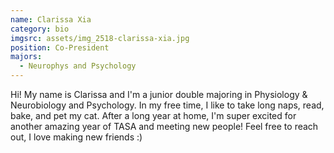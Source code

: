 ```yaml
---
name: Clarissa Xia
category: bio
imgsrc: assets/img_2518-clarissa-xia.jpg
position: Co-President
majors:
  - Neurophys and Psychology
---
```

Hi! My name is Clarissa and I'm a junior double majoring in Physiology & Neurobiology and Psychology. In my free time, I like to take long naps, read, bake, and pet my cat. After a long year at home, I'm super excited for another amazing year of TASA and meeting new people! Feel free to reach out, I love making new friends :)